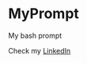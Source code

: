 # MyPrompt

My bash prompt

Check my [LinkedIn](https://www.linkedin.com/in/sergio-hernandez-dominguez-dev/)
